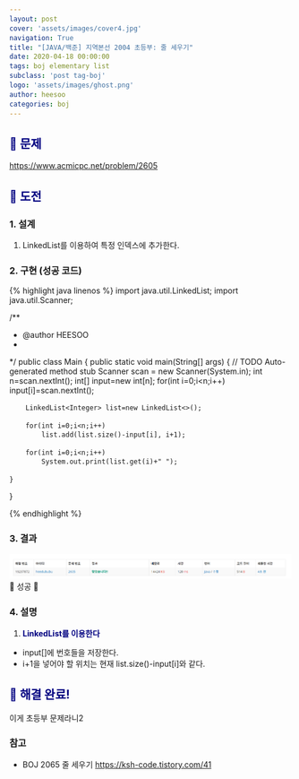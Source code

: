```yaml
---
layout: post
cover: 'assets/images/cover4.jpg'
navigation: True
title: "[JAVA/백준] 지역본선 2004 초등부: 줄 세우기"
date: 2020-04-18 00:00:00
tags: boj elementary list
subclass: 'post tag-boj'
logo: 'assets/images/ghost.png'
author: heesoo
categories: boj
---
```

## <span style="color:navy">👀 문제</span>
<https://www.acmicpc.net/problem/2605>

## <span style="color:navy">👊 도전</span>

### 1. 설계
1. LinkedList를 이용하여 특정 인덱스에 추가한다.

### 2. 구현 (성공 코드)
{% highlight java linenos %}
import java.util.LinkedList;
import java.util.Scanner;

/**
 * @author HEESOO
 *
 */
public class Main {
	public static void main(String[] args) {
		// TODO Auto-generated method stub
		Scanner scan = new Scanner(System.in);
		int n=scan.nextInt();
		int[] input=new int[n];
		for(int i=0;i<n;i++)
			input[i]=scan.nextInt();
		
		LinkedList<Integer> list=new LinkedList<>();
	
		for(int i=0;i<n;i++) 
			list.add(list.size()-input[i], i+1);
		
		for(int i=0;i<n;i++)
			System.out.print(list.get(i)+" ");
		
	}
}

 {% endhighlight %}

### 3. 결과
![실행결과](./assets/images/200418_3.PNG)
🤟 성공 🤟  

### 4. 설명
1. **<span style="color:navy">LinkedList를 이용한다</span>**
- input[]에 번호들을 저장한다.
- i+1을 넣어야 할 위치는 현재 list.size()-input[i]와 같다.

## <span style="color:navy">👏 해결 완료!</span>
이게 초등부 문제라니2

### 참고
- BOJ 2065 줄 세우기 <https://ksh-code.tistory.com/41>
